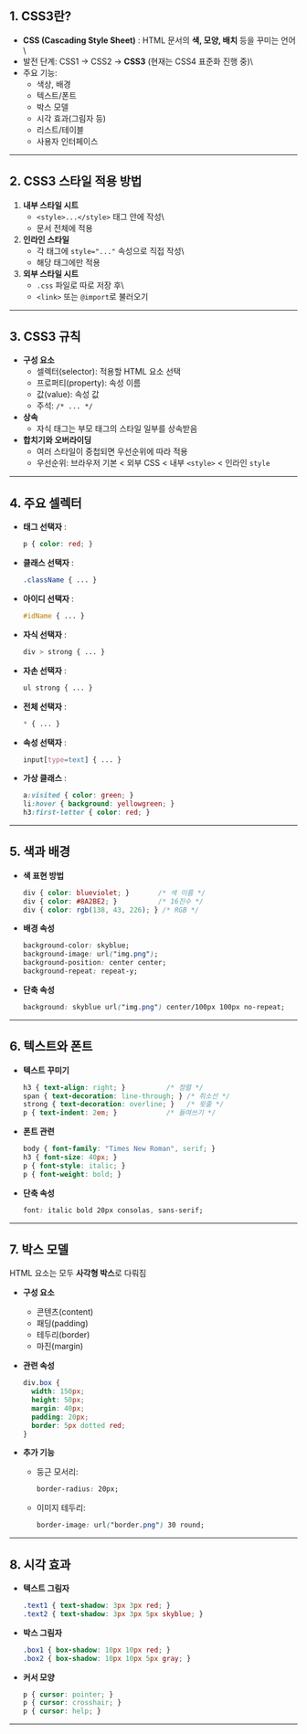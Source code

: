 

## 1. CSS3란?

-   **CSS (Cascading Style Sheet)** : HTML 문서의 **색, 모양, 배치**
    등을 꾸미는 언어\
-   발전 단계: CSS1 → CSS2 → **CSS3** (현재는 CSS4 표준화 진행 중)\
-   주요 기능:
    -   색상, 배경
    -   텍스트/폰트
    -   박스 모델
    -   시각 효과(그림자 등)
    -   리스트/테이블
    -   사용자 인터페이스

------------------------------------------------------------------------

## 2. CSS3 스타일 적용 방법

1.  **내부 스타일 시트**
    -   `<style>...</style>` 태그 안에 작성\
    -   문서 전체에 적용
2.  **인라인 스타일**
    -   각 태그에 `style="..."` 속성으로 직접 작성\
    -   해당 태그에만 적용
3.  **외부 스타일 시트**
    -   `.css` 파일로 따로 저장 후\
    -   `<link>` 또는 `@import`로 불러오기

------------------------------------------------------------------------

## 3. CSS3 규칙

-   **구성 요소**
    -   셀렉터(selector): 적용할 HTML 요소 선택
    -   프로퍼티(property): 속성 이름
    -   값(value): 속성 값
    -   주석: `/* ... */`
-   **상속**
    -   자식 태그는 부모 태그의 스타일 일부를 상속받음
-   **합치기와 오버라이딩**
    -   여러 스타일이 중첩되면 우선순위에 따라 적용
    -   우선순위: 브라우저 기본 \< 외부 CSS \< 내부 `<style>` \< 인라인
        `style`

------------------------------------------------------------------------

## 4. 주요 셀렉터

-   **태그 선택자** :

    ``` css
    p { color: red; }
    ```

-   **클래스 선택자** :

    ``` css
    .className { ... }
    ```

-   **아이디 선택자** :

    ``` css
    #idName { ... }
    ```

-   **자식 선택자** :

    ``` css
    div > strong { ... }
    ```

-   **자손 선택자** :

    ``` css
    ul strong { ... }
    ```

-   **전체 선택자** :

    ``` css
    * { ... }
    ```

-   **속성 선택자** :

    ``` css
    input[type=text] { ... }
    ```

-   **가상 클래스** :

    ``` css
    a:visited { color: green; }
    li:hover { background: yellowgreen; }
    h3:first-letter { color: red; }
    ```

------------------------------------------------------------------------

## 5. 색과 배경

-   **색 표현 방법**

    ``` css
    div { color: blueviolet; }       /* 색 이름 */
    div { color: #8A2BE2; }          /* 16진수 */
    div { color: rgb(138, 43, 226); } /* RGB */
    ```

-   **배경 속성**

    ``` css
    background-color: skyblue;
    background-image: url("img.png");
    background-position: center center;
    background-repeat: repeat-y;
    ```

-   **단축 속성**

    ``` css
    background: skyblue url("img.png") center/100px 100px no-repeat;
    ```

------------------------------------------------------------------------

## 6. 텍스트와 폰트

-   **텍스트 꾸미기**

    ``` css
    h3 { text-align: right; }          /* 정렬 */
    span { text-decoration: line-through; } /* 취소선 */
    strong { text-decoration: overline; }   /* 윗줄 */
    p { text-indent: 2em; }            /* 들여쓰기 */
    ```

-   **폰트 관련**

    ``` css
    body { font-family: "Times New Roman", serif; }
    h3 { font-size: 40px; }
    p { font-style: italic; }
    p { font-weight: bold; }
    ```

-   **단축 속성**

    ``` css
    font: italic bold 20px consolas, sans-serif;
    ```

------------------------------------------------------------------------

## 7. 박스 모델

HTML 요소는 모두 **사각형 박스**로 다뤄짐

-   **구성 요소**

    -   콘텐츠(content)
    -   패딩(padding)
    -   테두리(border)
    -   마진(margin)

-   **관련 속성**

    ``` css
    div.box {
      width: 150px;
      height: 50px;
      margin: 40px;
      padding: 20px;
      border: 5px dotted red;
    }
    ```

-   **추가 기능**

    -   둥근 모서리:

        ``` css
        border-radius: 20px;
        ```

    -   이미지 테두리:

        ``` css
        border-image: url("border.png") 30 round;
        ```

------------------------------------------------------------------------

## 8. 시각 효과

-   **텍스트 그림자**

    ``` css
    .text1 { text-shadow: 3px 3px red; }
    .text2 { text-shadow: 3px 3px 5px skyblue; }
    ```

-   **박스 그림자**

    ``` css
    .box1 { box-shadow: 10px 10px red; }
    .box2 { box-shadow: 10px 10px 5px gray; }
    ```

-   **커서 모양**

    ``` css
    p { cursor: pointer; }
    p { cursor: crosshair; }
    p { cursor: help; }
    ```

------------------------------------------------------------------------
